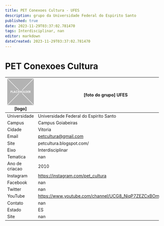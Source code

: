 ```yaml
---
title: PET Conexoes Cultura - UFES
description: grupo da Universidade Federal do Espirito Santo
published: true
date: 2023-11-29T03:37:02.781470
tags: Interdisciplinar, nan
editor: markdown
dateCreated: 2023-11-29T03:37:02.781470
---
```


# PET Conexoes Cultura


| ![placeholder.png](/placeholder.png) [logo] | [foto do grupo] UFES         |
| ------------------------------------------- | ------------------------------------------------- |
| Universidade                                | Universidade Federal do Espirito Santo      |
| Campus                                      | Campus Goiabeiras            |
| Cidade                                      | Vitoria             |
| Email                                       | petcultura@gmail.com             |
| Site                                        | petcultura.blogspot.com/              |
| Eixo                                        | Interdisciplinar              |
| Tematica                                    | nan          |
| Ano de criacao                              | 2010        |
| Instagram                                   | https://instagram.com/pet_cultura         |
| Facebook                                    | nan          |
| Twitter                                     | nan           |
| YouTube                                     | https://www.youtube.com/channel/UCG8_NiqP7ZEZCxBOmTiHQrg           |
| Contato                                     | nan         |
| Estado                                      |  ES            |
| Site                                        | nan |

